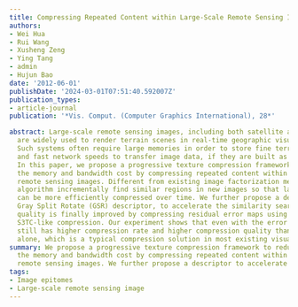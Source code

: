```yaml
---
title: Compressing Repeated Content within Large-Scale Remote Sensing Images
authors:
- Wei Hua
- Rui Wang
- Xusheng Zeng
- Ying Tang
- admin
- Hujun Bao
date: '2012-06-01'
publishDate: '2024-03-01T07:51:40.592007Z'
publication_types:
- article-journal
publication: '*Vis. Comput. (Computer Graphics International), 28*'

abstract: Large-scale remote sensing images, including both satellite and aerial photographs,
  are widely used to render terrain scenes in real-time geographic visualization systems.
  Such systems often require large memories in order to store fine terrain details
  and fast network speeds to transfer image data, if they are built as web applications.
  In this paper, we propose a progressive texture compression framework to reduce
  the memory and bandwidth cost by compressing repeated content within and among large-scale
  remote sensing images. Different from existing image factorization methods, our
  algorithm incrementally find similar regions in new images so that large-scale images
  can be more efficiently compressed over time. We further propose a descriptor, the
  Gray Split Rotate (GSR) descriptor, to accelerate the similarity search. The reconstruction
  quality is finally improved by compressing residual error maps using customized
  S3TC-like compression. Our experiment shows that even with the error maps, our system
  still has higher compression rate and higher compression quality than using S3TC
  alone, which is a typical compression solution in most existing visualization systems.
summary: We propose a progressive texture compression framework to reduce
  the memory and bandwidth cost by compressing repeated content within and among large-scale
  remote sensing images. We further propose a descriptor to accelerate the similarity search.
tags:
- Image epitomes
- Large-scale remote sensing image
---
```

